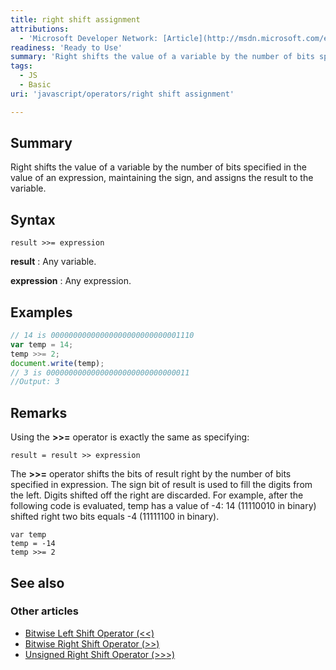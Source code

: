 ```yaml
---
title: right shift assignment
attributions:
  - 'Microsoft Developer Network: [Article](http://msdn.microsoft.com/en-us/library/ie/7fd7s4a7(v=vs.94).aspx)'
readiness: 'Ready to Use'
summary: 'Right shifts the value of a variable by the number of bits specified in the value of an expression, maintaining the sign, and assigns the result to the variable.'
tags:
  - JS
  - Basic
uri: 'javascript/operators/right shift assignment'

---
```

## Summary

Right shifts the value of a variable by the number of bits specified in the value of an expression, maintaining the sign, and assigns the result to the variable.

## Syntax

    result >>= expression

**result**
:   Any variable.

**expression**
:   Any expression.

## Examples

``` js
// 14 is 00000000000000000000000000001110
var temp = 14;
temp >>= 2;
document.write(temp);
// 3 is 00000000000000000000000000000011
//Output: 3
```

## Remarks

Using the **\>\>=** operator is exactly the same as specifying:

    result = result >> expression

The **\>\>=** operator shifts the bits of result right by the number of bits specified in expression. The sign bit of result is used to fill the digits from the left. Digits shifted off the right are discarded. For example, after the following code is evaluated, temp has a value of -4: 14 (11110010 in binary) shifted right two bits equals -4 (11111100 in binary).

    var temp
    temp = -14
    temp >>= 2

## See also

### Other articles

-   [Bitwise Left Shift Operator (\<\<)](/javascript/operators/bitwise_left_shift)
-   [Bitwise Right Shift Operator (\>\>)](/javascript/operators/bitwise_right_shift)
-   [Unsigned Right Shift Operator (\>\>\>)](/javascript/operators/unsigned_right_shift)

